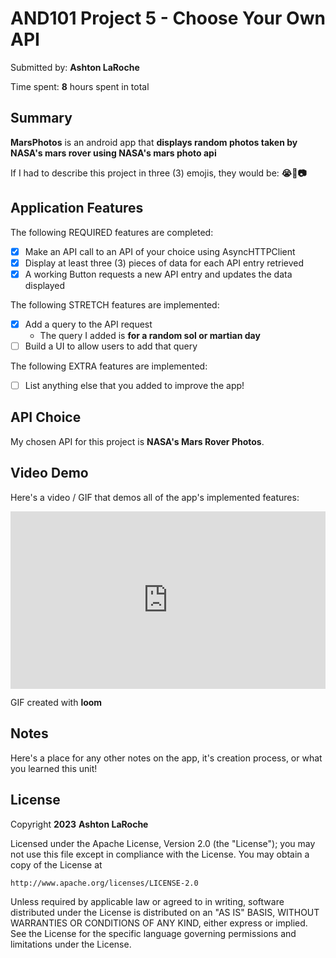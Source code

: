 <!-- (This is a comment) INSTRUCTIONS: Go through this page and fill out any **bolded** entries with their correct values.-->

# AND101 Project 5 - Choose Your Own API

Submitted by: **Ashton LaRoche**

Time spent: **8** hours spent in total

## Summary

**MarsPhotos** is an android app that **displays random photos taken by NASA's mars rover using NASA's mars photo api**

If I had to describe this project in three (3) emojis, they would be: **😭🚀📷**

## Application Features

<!-- (This is a comment) Please be sure to change the [ ] to [x] for any features you completed.  If a feature is not checked [x], you might miss the points for that item! -->

The following REQUIRED features are completed:

- [x] Make an API call to an API of your choice using AsyncHTTPClient
- [x] Display at least three (3) pieces of data for each API entry retrieved
- [x] A working Button requests a new API entry and updates the data displayed

The following STRETCH features are implemented:

- [x] Add a query to the API request
  - The query I added is **for a random sol or martian day**
- [ ] Build a UI to allow users to add that query

The following EXTRA features are implemented:

- [ ] List anything else that you added to improve the app!

## API Choice

My chosen API for this project is **NASA's Mars Rover Photos**.

## Video Demo

Here's a video / GIF that demos all of the app's implemented features:

<div style="position: relative; padding-bottom: 56.25%; height: 0;"><iframe src="https://www.loom.com/embed/5041df60c73f42e399998042405c7e02?sid=b80ccb01-a9f5-4028-839a-3fb717553864" frameborder="0" webkitallowfullscreen mozallowfullscreen allowfullscreen style="position: absolute; top: 0; left: 0; width: 100%; height: 100%;"></iframe></div>

GIF created with **loom**

<!-- Recommended tools:
- [Kap](https://getkap.co/) for macOS
- [ScreenToGif](https://www.screentogif.com/) for Windows
- [peek](https://github.com/phw/peek) for Linux. -->

## Notes

Here's a place for any other notes on the app, it's creation process, or what you learned this unit!

## License

Copyright **2023** **Ashton LaRoche**

Licensed under the Apache License, Version 2.0 (the "License");
you may not use this file except in compliance with the License.
You may obtain a copy of the License at

    http://www.apache.org/licenses/LICENSE-2.0

Unless required by applicable law or agreed to in writing, software
distributed under the License is distributed on an "AS IS" BASIS,
WITHOUT WARRANTIES OR CONDITIONS OF ANY KIND, either express or implied.
See the License for the specific language governing permissions and
limitations under the License.
